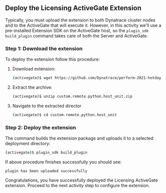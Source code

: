 ## Deploy the Licensing ActiveGate Extension
Typically, you must upload the extension to both Dynatrace cluster nodes and to the ActiveGate that will execute it. However, in this activity we'll use a pre-installed Extension SDK on the ActiveGate host, so the `plugin_sdk build_plugin` command takes care of both the Server and ActiveGate. 

### Step 1: Download the extension

To deploy the extension follow this procedure:
1. Download extension:
    ```bash
    (activegate)$ wget https://github.com/Dynatrace/perform-2021-hotday/raw/main/dtu-lab-managed-as-a-service/assets/extension/custom.remote.python.host_unit.zip
    ```
1. Extract the archive:
    ```bash
    (activegate)$ unzip custom.remote.python.host_unit.zip
    ```
1. Navigate to the extracted director
    ```bash
    (activegate)$ cd custom.remote.python.host_unit
    ```

### Step 2: Deploy the extension
The command builds the extension package and uploads it to a selected deployment directory:
```bash
(activegate)$ plugin_sdk build_plugin
```

If above procedure finishes successfully you should see:
```
plugin has been uploaded successfully
```

Congratulations, you have successfully deployed the Licensing ActiveGate extension. Proceed to the next activity step to configure the extension.